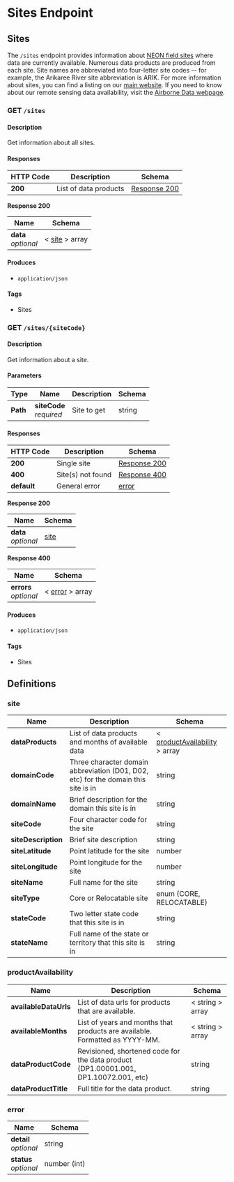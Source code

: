 # Sites Endpoint

## Sites

The `/sites` endpoint provides information about 
[NEON field sites](https://www.neonscience.org/field-sites/field-sites-map) where data 
are currently available.  Numerous data products are produced from each site. 
Site names are abbreviated into four-letter site codes -- for example, 
the Arikaree River site abbreviation is ARIK. For more information about sites, 
you can find a listing on our 
[main website](https://www.neonscience.org/field-sites/field-sites-map/list). 
If you need to know about our remote 
sensing data availability, visit the 
[Airborne Data webpage](https://www.neonscience.org/data-collection/airborne-remote-sensing).  


<a name="get_sites"></a>
### GET `/sites`

#### Description
Get information about all sites.


#### Responses

|HTTP Code|Description|Schema|
|---|---|---|
|**200**|List of data products|[Response 200](#get_sites_response-200)|

<a name="get_sites_response-200"></a>
**Response 200**

|Name|Schema|
|---|---|
|**data**  <br>*optional*|< [site](#site) > array|


#### Produces

* `application/json`


#### Tags

* Sites


<a name="get_sites-sitecode"></a>
### GET `/sites/{siteCode}`

#### Description
Get information about a site.


#### Parameters

|Type|Name|Description|Schema|
|---|---|---|---|
|**Path**|**siteCode**  <br>*required*|Site to get|string|


#### Responses

|HTTP Code|Description|Schema|
|---|---|---|
|**200**|Single site|[Response 200](#get_sites-sitecode_response-200)|
|**400**|Site(s) not found|[Response 400](#get_sites-sitecode_response-400)|
|**default**|General error|[error](#error)|

<a name="get_sites-sitecode_response-200"></a>
**Response 200**

|Name|Schema|
|---|---|
|**data**  <br>*optional*|[site](#site)|

<a name="get_sites-sitecode_response-400"></a>
**Response 400**

|Name|Schema|
|---|---|
|**errors**  <br>*optional*|< [error](#error) > array|


#### Produces

* `application/json`


#### Tags

* Sites

<a name="definitions"></a>
## Definitions


<a name="site"></a>
### site

|Name|Description|Schema|
|---|---|---|
|**dataProducts**|List of data products and months of available data|< [productAvailability](#productavailability) > array|
|**domainCode**|Three character domain abbreviation (D01, D02, etc) for the domain this site is in|string|
|**domainName**|Brief description for the domain this site is in|string|
|**siteCode**|Four character code for the site|string|
|**siteDescription**|Brief site description|string|
|**siteLatitude**|Point latitude for the site|number|
|**siteLongitude**|Point longitude for the site|number|
|**siteName**|Full name for the site|string|
|**siteType**|Core or Relocatable site|enum (CORE, RELOCATABLE)|
|**stateCode**|Two letter state code that this site is in|string|
|**stateName**|Full name of the state or territory that this site is in|string|

<a name="productavailability"></a>
### productAvailability

|Name|Description|Schema|
|---|---|---|
|**availableDataUrls**|List of data urls for products that are available.|< string > array|
|**availableMonths**|List of years and months that products are available.  Formatted as YYYY-MM.|< string > array|
|**dataProductCode**|Revisioned, shortened code for the data product (DP1.00001.001, DP1.10072.001, etc)|string|
|**dataProductTitle**|Full title for the data product.|string|


<a name="error"></a>
### error

|Name|Schema|
|---|---|
|**detail**  <br>*optional*|string|
|**status**  <br>*optional*|number (int)|


<br />
